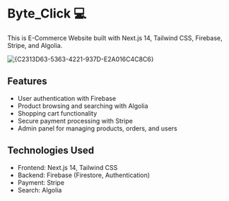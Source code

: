 # Byte_Click 💻

This is E-Commerce Website built with Next.js 14, Tailwind CSS, Firebase, Stripe, and Algolia.

![{C2313D63-5363-4221-937D-E2A016C4C8C6}](https://github.com/user-attachments/assets/3bb0c14b-a219-4592-8183-d082d5f75916)

## Features

- User authentication with Firebase
- Product browsing and searching with Algolia
- Shopping cart functionality
- Secure payment processing with Stripe
- Admin panel for managing products, orders, and users

## Technologies Used

- Frontend: Next.js 14, Tailwind CSS
- Backend: Firebase (Firestore, Authentication)
- Payment: Stripe
- Search: Algolia
